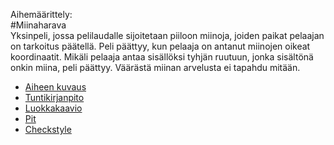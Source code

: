 Aihemäärittely:    
#Miinaharava    
Yksinpeli, jossa pelilaudalle sijoitetaan piiloon miinoja, joiden paikat pelaajan on tarkoitus päätellä. Peli päättyy, kun pelaaja on antanut miinojen oikeat koordinaatit. Mikäli pelaaja antaa sisällöksi tyhjän ruutuun, jonka sisältönä onkin miina, peli päättyy. Väärästä miinan arvelusta ei tapahdu mitään.
- [Aiheen kuvaus](Dokumentaatio/AiheenKuvausJaMääritelmä.md)
- [Tuntikirjanpito](Dokumentaatio/Tuntikirjanpito.md)
- [Luokkakaavio](Dokumentaatio/Luokkakaavio1.png "Määrittelyvaiheen luokkakaavio")
- [Pit](https://htmlpreview.github.io/?https://github.com/alaakkon/Miinaharava/blob/master/Dokumentaatio/Pit/201608101539/index.html)
- [Checkstyle](https://htmlpreview.github.io/?https://github.com/alaakkon/Miinaharava/blob/master/Dokumentaatio/checkstyle/site/checkstyle.html)
